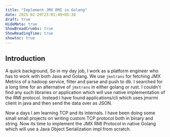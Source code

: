 ```yaml
---
title: "Implement JMX RMI in Golang"
date: 2025-02-20T23:01:49+05:30
draft: true
HideMeta: true
ShowBreadCrumbs: true
ShowReadingTime: true
showtoc: true
---
```


## Introduction

A quick background, So in my day job, I work as a platform engineer who has to work with both Java and Golang. We use `jmxtrans` for fetching JMX Metrics of a hadoop service, filter and parse and push to db. I searched for a long time for an alternative of `jmxtrans` in either golang or rust. I couldn't find any such libraries or application which will use native implementation of the RMI protocol. Instead I have found applications/cli which uses jmxrmi client in java and then send the data over as JSON.

Now a days I am learning TCP and its internals. I have been doing some small small projects on writing custom TCP protocol both in binary and string. Now its time to implement the JMX RMI Protocol in native Golang which will use a Java Object Serialization impl from scratch.
